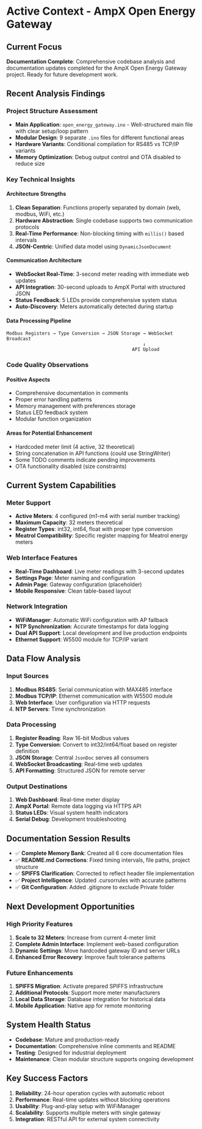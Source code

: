 # Active Context - AmpX Open Energy Gateway

## Current Focus
**Documentation Complete**: Comprehensive codebase analysis and documentation updates completed for the AmpX Open Energy Gateway project. Ready for future development work.

## Recent Analysis Findings

### Project Structure Assessment
- **Main Application**: `open_energy_gateway.ino` - Well-structured main file with clear setup/loop pattern
- **Modular Design**: 9 separate `.ino` files for different functional areas
- **Hardware Variants**: Conditional compilation for RS485 vs TCP/IP variants
- **Memory Optimization**: Debug output control and OTA disabled to reduce size

### Key Technical Insights

#### Architecture Strengths
1. **Clean Separation**: Functions properly separated by domain (web, modbus, WiFi, etc.)
2. **Hardware Abstraction**: Single codebase supports two communication protocols
3. **Real-Time Performance**: Non-blocking timing with `millis()` based intervals
4. **JSON-Centric**: Unified data model using `DynamicJsonDocument`

#### Communication Architecture
- **WebSocket Real-Time**: 3-second meter reading with immediate web updates
- **API Integration**: 30-second uploads to AmpX Portal with structured JSON
- **Status Feedback**: 5 LEDs provide comprehensive system status
- **Auto-Discovery**: Meters automatically detected during startup

#### Data Processing Pipeline
```
Modbus Registers → Type Conversion → JSON Storage → WebSocket Broadcast
                                                  ↓
                                              API Upload
```

### Code Quality Observations

#### Positive Aspects
- Comprehensive documentation in comments
- Proper error handling patterns
- Memory management with preferences storage
- Status LED feedback system
- Modular function organization

#### Areas for Potential Enhancement
- Hardcoded meter limit (4 active, 32 theoretical)
- String concatenation in API functions (could use StringWriter)
- Some TODO comments indicate pending improvements
- OTA functionality disabled (size constraints)

## Current System Capabilities

### Meter Support
- **Active Meters**: 4 configured (m1-m4 with serial number tracking)
- **Maximum Capacity**: 32 meters theoretical
- **Register Types**: int32, int64, float with proper type conversion
- **Meatrol Compatibility**: Specific register mapping for Meatrol energy meters

### Web Interface Features
- **Real-Time Dashboard**: Live meter readings with 3-second updates
- **Settings Page**: Meter naming and configuration
- **Admin Page**: Gateway configuration (placeholder)
- **Mobile Responsive**: Clean table-based layout

### Network Integration
- **WiFiManager**: Automatic WiFi configuration with AP fallback
- **NTP Synchronization**: Accurate timestamps for data logging
- **Dual API Support**: Local development and live production endpoints
- **Ethernet Support**: W5500 module for TCP/IP variant

## Data Flow Analysis

### Input Sources
1. **Modbus RS485**: Serial communication with MAX485 interface
2. **Modbus TCP/IP**: Ethernet communication with W5500 module
3. **Web Interface**: User configuration via HTTP requests
4. **NTP Servers**: Time synchronization

### Data Processing
1. **Register Reading**: Raw 16-bit Modbus values
2. **Type Conversion**: Convert to int32/int64/float based on register definition
3. **JSON Storage**: Central `JsonDoc` serves all consumers
4. **WebSocket Broadcasting**: Real-time web updates
5. **API Formatting**: Structured JSON for remote server

### Output Destinations
1. **Web Dashboard**: Real-time meter display
2. **AmpX Portal**: Remote data logging via HTTPS API
3. **Status LEDs**: Visual system health indicators
4. **Serial Debug**: Development troubleshooting

## Documentation Session Results
- ✅ **Complete Memory Bank**: Created all 6 core documentation files
- ✅ **README.md Corrections**: Fixed timing intervals, file paths, project structure
- ✅ **SPIFFS Clarification**: Corrected to reflect header file implementation
- ✅ **Project Intelligence**: Updated .cursorrules with accurate patterns
- ✅ **Git Configuration**: Added .gitignore to exclude Private folder

## Next Development Opportunities

### High Priority Features
1. **Scale to 32 Meters**: Increase from current 4-meter limit
2. **Complete Admin Interface**: Implement web-based configuration
3. **Dynamic Settings**: Move hardcoded gateway ID and server URLs
4. **Enhanced Error Recovery**: Improve fault tolerance patterns

### Future Enhancements
1. **SPIFFS Migration**: Activate prepared SPIFFS infrastructure
2. **Additional Protocols**: Support more meter manufacturers
3. **Local Data Storage**: Database integration for historical data
4. **Mobile Application**: Native app for remote monitoring

## System Health Status
- **Codebase**: Mature and production-ready
- **Documentation**: Comprehensive inline comments and README
- **Testing**: Designed for industrial deployment
- **Maintenance**: Clean modular structure supports ongoing development

## Key Success Factors
1. **Reliability**: 24-hour operation cycles with automatic reboot
2. **Performance**: Real-time updates without blocking operations
3. **Usability**: Plug-and-play setup with WiFiManager
4. **Scalability**: Supports multiple meters with single gateway
5. **Integration**: RESTful API for external system connectivity
